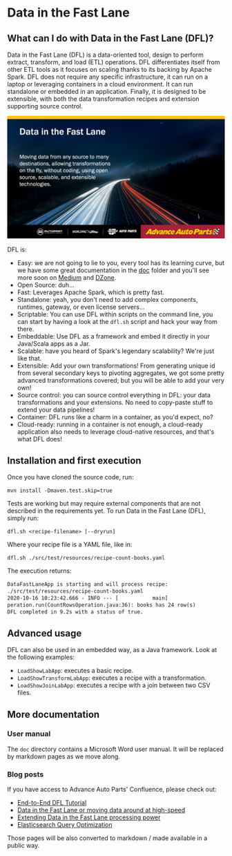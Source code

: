 # Data in the Fast Lane

## What can I do with Data in the Fast Lane (DFL)?

Data in the Fast Lane (DFL) is a data-oriented tool, design to perform extract, transform, and load (ETL) operations. DFL differentiates itself from other ETL tools as it focuses on scaling thanks to its backing by Apache Spark. DFL does not require any specific infrastructure, it can run on a laptop or leveraging containers in a cloud environment. It can run standalone or embedded in an application. Finally, it is designed to be extensible, with both the data transformation recipes and extension supporting source control.


![What can I do with Data in the Fast Lane](https://github.com/AdvanceAutoParts/datafastlane/blob/master/doc/what_can_i_do_with_data_in_the_fast_lane_dfl.png?raw=true)

DFL is:

 * Easy: we are not going to lie to you, every tool has its learning curve, but we have some great documentation in the [doc](https://github.com/AdvanceAutoParts/datafastlane/tree/master/doc) folder and you'll see more soon on [Medium](http://medium.com/AdvanceOSS) and [DZone](http://dzone.com). 
 * Open Source: duh...
 * Fast: Leverages Apache Spark, which is pretty fast.
 * Standalone: yeah, you don't need to add complex components, runtimes, gateway, or even license servers...
 * Scriptable: You can use DFL within scripts on the command line, you can start by having a look at the `dfl.sh` script and hack your way from there.
 * Embeddable: Use DFL as a framework and embed it directly in your Java/Scala apps as a Jar.
 * Scalable: have you heard of Spark's legendary scalability? We're just like that.
 * Extensible: Add your own transformations! From generating unique id from several secondary keys to pivoting aggregates, we got some pretty advanced transformations covered; but you will be able to add your very own!
 * Source control: you can source control everything in DFL: your data transformations and your extensions. No need to copy-paste stuff to extend your data pipelines!
 * Container: DFL runs like a charm in a container, as you'd expect, no?
 * Cloud-ready: running in a container is not enough, a cloud-ready application also needs to leverage cloud-native resources, and that's what DFL does!

## Installation and first execution

Once you have cloned the source code, run:

    mvn install -Dmaven.test.skip=true
    
Tests are working but may require external components that are not described in the requirements yet. To run Data in the Fast Lane (DFL), simply run:

    dfl.sh <recipe-filename> [--dryrun]

Where your recipe file is a YAML file, like in:

    dfl.sh ./src/test/resources/recipe-count-books.yaml
    
The execution returns: 

```
DataFastLaneApp is starting and will process recipe: ./src/test/resources/recipe-count-books.yaml
2020-10-16 10:23:42.666 - INFO --- [           main] peration.run(CountRowsOperation.java:36): books has 24 row(s)
DFL completed in 9.2s with a status of true.
```

## Advanced usage

DFL can also be used in an embedded way, as a Java framework. Look at the following examples:

 * `LoadShowLabApp`: executes a basic recipe.
 * `LoadShowTransformLabApp`: executes a recipe with a transformation.
 * `LoadShowJoinLabApp`: executes a recipe with a join between two CSV files.

## More documentation

### User manual

The `doc` directory contains a Microsoft Word user manual. It will be replaced by markdown pages as we move along.

### Blog posts

If you have access to Advance Auto Parts' Confluence, please check out:

 * [End-to-End DFL Tutorial](https://advanceautoparts.atlassian.net/wiki/spaces/OBMS/blog/2020/02/04/985956616/End-to-End+DFL+Tutorial)
 * [Data in the Fast Lane or moving data around at high-speed](https://advanceautoparts.atlassian.net/wiki/spaces/eng/pages/932381558/Data+in+the+Fast+Lane+or+moving+data+around+at+high-speed)
 * [Extending Data in the Fast Lane processing power](https://advanceautoparts.atlassian.net/wiki/spaces/eng/pages/971080327/Extending+Data+in+the+Fast+Lane+processing+power)
 * [Elasticsearch Query Optimization](https://advanceautoparts.atlassian.net/wiki/spaces/eng/pages/1010827890/Elasticsearch+Query+Optimization)
 
Those pages will be also converted to markdown / made available in a public way.
